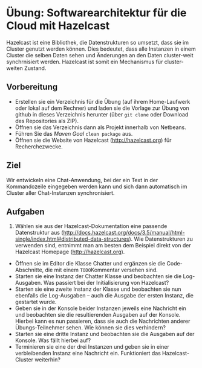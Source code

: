 # Übung: Softwarearchitektur für die Cloud mit Hazelcast
Hazelcast ist eine Bibliothek, die Datenstrukturen so umsetzt, dass sie im Cluster
genutzt werden können. Dies bedeutet, dass alle Instanzen in einem Cluster die selben Daten sehen und Änderungen an den Daten cluster-weit synchrnisiert werden. Hazelcast ist somit ein Mechanismus für cluster-weiten Zustand.  

## Vorbereitung
* Erstellen sie ein Verzeichnis für die Übung (auf ihrem Home-Laufwerk oder lokal auf dem Rechner) und laden sie die Vorlage zur Übung von github in dieses Verzeichnis herunter (über `git clone` oder Download des Repositories als ZIP).
* Öffnen sie das Verzeichnis dann als Projekt innerhalb von Netbeans.
* Führen Sie das *Maven Goal* `clean package` aus.
* Öffnen sie die Website von Hazelcast (http://hazelcast.org) für Recherchezwecke.

## Ziel
Wir entwickeln eine Chat-Anwendung, bei der ein Text in der Kommandozeile eingegeben werden kann und sich dann automatisch im Cluster aller Chat-Instanzen synchronisiert.

## Aufgaben
1. Wählen sie aus der Hazelcast-Dokumentation eine passende Datenstruktur aus (http://docs.hazelcast.org/docs/3.5/manual/html-single/index.html#distributed-data-structures). Wie Datenstrukturen zu verwenden sind, entnimmt man am besten dem Beispiel direkt von der Hazelcast Homepage (http://hazelcast.org).
*	Öffnen sie im Editor die Klasse Chatter und ergänzen sie die Code-Abschnitte, die mit einem `TODO`Kommentar versehen sind.
*	Starten sie eine Instanz der Chatter Klasse und beobachten sie die Log-Ausgaben. Was passiert bei der Initialisierung von Hazelcast?
*	Starten sie eine zweite Instanz der Klasse und beobachten sie nun ebenfalls die Log-Ausgaben – auch die Ausgabe der ersten Instanz, die gestartet wurde.
*	Geben sie in der Konsole beider Instanzen jeweils eine Nachricht ein und beobachten sie die resultierenden Ausgaben auf der Konsole. Hierbei kann es nun passieren, dass sie auch die Nachrichten anderer Übungs-Teilnehmer sehen. Wie können sie dies verhindern?
*	Starten sie eine dritte Instanz und beobachten sie die Ausgaben auf der Konsole. Was fällt hierbei auf?
* Terminieren sie eine der drei Instanzen und geben sie in einer verbleibenden Instanz eine Nachricht ein. Funktioniert das Hazelcast-Cluster weiterhin?
